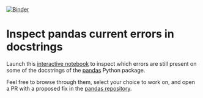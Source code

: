 [![Binder](https://mybinder.org/badge_logo.svg)](https://mybinder.org/v2/gh/pandanistas/docstring_notebooks/master)

# Inspect pandas current errors in docstrings

Launch this [interactive notebook](https://github.com/pandanistas/docstring_notebooks/blob/master/docstring_error_interactive.ipynb) to inspect which errors are still present on some of the docstrings of the [pandas](https://pandas.pydata.org/) Python package.

Feel free to browse through them, select your choice to work on, and open a PR with a proposed fix in the [pandas repository](https://github.com/pandas-dev/pandas).